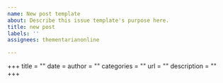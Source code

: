 ```yaml
---
name: New post template
about: Describe this issue template's purpose here.
title: new post
labels: ''
assignees: thementarianonline

---
```


+++
title = ""
date = 
author = ""
categories = ""
url = ""
description = ""
+++
